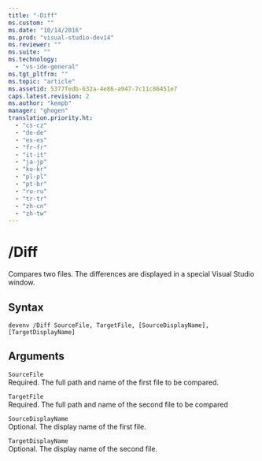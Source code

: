 ```yaml
---
title: "-Diff"
ms.custom: ""
ms.date: "10/14/2016"
ms.prod: "visual-studio-dev14"
ms.reviewer: ""
ms.suite: ""
ms.technology: 
  - "vs-ide-general"
ms.tgt_pltfrm: ""
ms.topic: "article"
ms.assetid: 5377fedb-632a-4e86-a947-7c11c86451e7
caps.latest.revision: 2
ms.author: "kempb"
manager: "ghogen"
translation.priority.ht: 
  - "cs-cz"
  - "de-de"
  - "es-es"
  - "fr-fr"
  - "it-it"
  - "ja-jp"
  - "ko-kr"
  - "pl-pl"
  - "pt-br"
  - "ru-ru"
  - "tr-tr"
  - "zh-cn"
  - "zh-tw"
---
```

# /Diff
Compares two files. The differences are displayed in a special Visual Studio window.  
  
## Syntax  
  
```  
devenv /Diff SourceFile, TargetFile, [SourceDisplayName],[TargetDisplayName]  
```  
  
## Arguments  
 `SourceFile`  
 Required. The full path and name of the first file to be compared.  
  
 `TargetFile`  
 Required. The full path and name of the second file to be compared  
  
 `SourceDisplayName`  
 Optional. The display name of the first file.  
  
 `TargetDisplayName`  
 Optional. The display name of the second file.